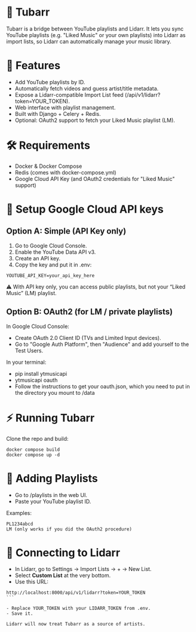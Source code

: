 # 🎵 Tubarr

Tubarr is a bridge between YouTube playlists and Lidarr.
It lets you sync YouTube playlists (e.g. "Liked Music" or your own playlists) into Lidarr as import lists, so Lidarr can automatically manage your music library.

# 🚀 Features

- Add YouTube playlists by ID.
- Automatically fetch videos and guess artist/title metadata.
- Expose a Lidarr-compatible Import List feed (/api/v1/lidarr?token=YOUR_TOKEN).
- Web interface with playlist management.
- Built with Django + Celery + Redis.
- Optional: OAuth2 support to fetch your Liked Music playlist (LM).

# 🛠 Requirements

- Docker & Docker Compose
- Redis (comes with docker-compose.yml)
- Google Cloud API Key (and OAuth2 credentials for "Liked Music" support)

# 🔑 Setup Google Cloud API keys
## Option A: Simple (API Key only)

1. Go to Google Cloud Console.
2. Enable the YouTube Data API v3.
3. Create an API key.
4. Copy the key and put it in .env:
```
YOUTUBE_API_KEY=your_api_key_here
```

⚠️ With API key only, you can access public playlists, but not your “Liked Music” (LM) playlist.

## Option B: OAuth2 (for LM / private playlists)

In Google Cloud Console:

- Create OAuth 2.0 Client ID (TVs and Limited Input devices).
- Go to "Google Auth Platform", then "Audience" and add yourself to the Test Users.

In your terminal:
- pip install ytmusicapi
- ytmusicapi oauth
- Follow the instructions to get your oauth.json, which you need to put in the directory you mount to /data

# ⚡ Running Tubarr

Clone the repo and build:
```
docker compose build
docker compose up -d
```

# 🎵 Adding Playlists

- Go to /playlists in the web UI.
- Paste your YouTube playlist ID.

Examples:
```
PL1234abcd
LM (only works if you did the OAuth2 procedure)
```

# 🎼 Connecting to Lidarr

- In Lidarr, go to Settings → Import Lists → + → New List.
- Select **Custom List** at the very bottom.
- Use this URL:

````
http://localhost:8000/api/v1/lidarr?token=YOUR_TOKEN
```

- Replace YOUR_TOKEN with your LIDARR_TOKEN from .env.
- Save it.

Lidarr will now treat Tubarr as a source of artists.